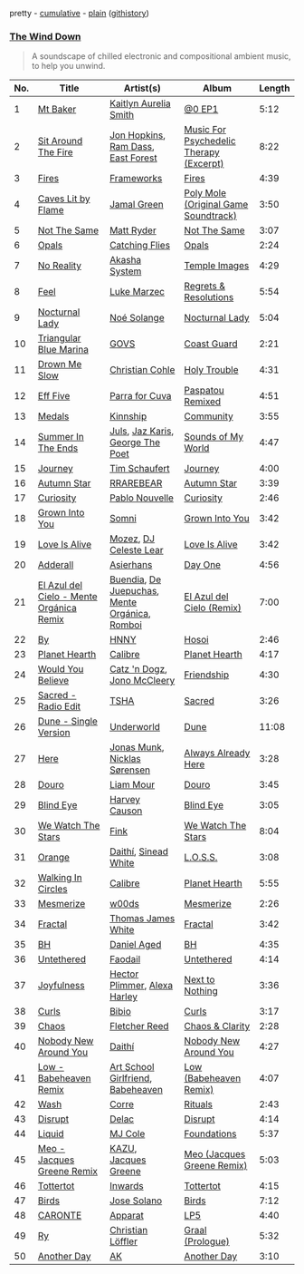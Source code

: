 pretty - [cumulative](/playlists/cumulative/The%20Wind%20Down.md) - [plain](/playlists/plain/37i9dQZF1DWYYeI1QdFxzU) ([githistory](https://github.githistory.xyz/vitokorn/spotify-playlist-archive/blob/master/playlists/plain/37i9dQZF1DWYYeI1QdFxzU))

### [The Wind Down](https://open.spotify.com/playlist/37i9dQZF1DWYYeI1QdFxzU)

> A soundscape of chilled electronic and compositional ambient music, to help you unwind.

| No. | Title | Artist(s) | Album | Length |
|---|---|---|---|---|
| 1 | [Mt Baker](https://open.spotify.com/track/79AGKN3gu22Wjz6y5gPLyH) | [Kaitlyn Aurelia Smith](https://open.spotify.com/artist/6P86FLVAK4sxu8OhyQJBvH) | [@0 EP1](https://open.spotify.com/album/1eEFnKUqaKC6pgzRKzS29k) | 5:12 |
| 2 | [Sit Around The Fire](https://open.spotify.com/track/2sAlOD8k8EL0dQ34f2ysJS) | [Jon Hopkins](https://open.spotify.com/artist/7yxi31szvlbwvKq9dYOmFI), [Ram Dass](https://open.spotify.com/artist/3XX4k7fPq9gcyZRDrbXfnS), [East Forest](https://open.spotify.com/artist/0okmfBroVgFuvvljnUbqPW) | [Music For Psychedelic Therapy (Excerpt)](https://open.spotify.com/album/0gO5MR5zzkhqplcMbpYTQv) | 8:22 |
| 3 | [Fires](https://open.spotify.com/track/4UBvcf6BZhHTNyizI9R1jf) | [Frameworks](https://open.spotify.com/artist/2N5BJEXSPup1i4j2xiGZFP) | [Fires](https://open.spotify.com/album/6iM6VTixlzgFqRR0L2oqZI) | 4:39 |
| 4 | [Caves Lit by Flame](https://open.spotify.com/track/6uksFpENKduAMBgTetGBF5) | [Jamal Green](https://open.spotify.com/artist/50jTMgIPZrjKFgHbCvoeRt) | [Poly Mole (Original Game Soundtrack)](https://open.spotify.com/album/6ppxUf6S8w9dOw7OkVJDcG) | 3:50 |
| 5 | [Not The Same](https://open.spotify.com/track/662b8itZU1kjUkGPOufG5n) | [Matt Ryder](https://open.spotify.com/artist/0hySaVBazHTHIRvnsxGvHx) | [Not The Same](https://open.spotify.com/album/2fUj2qngjwdJa44sZ1qr7T) | 3:07 |
| 6 | [Opals](https://open.spotify.com/track/0g9lBzTwOmnx3zLUTR9x62) | [Catching Flies](https://open.spotify.com/artist/4zAOqBfNLyWFvj1e3yvypJ) | [Opals](https://open.spotify.com/album/6MBYve8rGo30nOvcnYMZ8x) | 2:24 |
| 7 | [No Reality](https://open.spotify.com/track/3oPrZEuRod8pkBTVkZ2csE) | [Akasha System](https://open.spotify.com/artist/0TuxD3IK2QvHwgvacDPk9Q) | [Temple Images](https://open.spotify.com/album/0cStw7VrYIrZ7QqOiBaAqN) | 4:29 |
| 8 | [Feel](https://open.spotify.com/track/0AW12rdgg7BEKo4POOUUbQ) | [Luke Marzec](https://open.spotify.com/artist/5X0GAEimapMzpG5Q7Sibmh) | [Regrets & Resolutions](https://open.spotify.com/album/1I8zvBuhjyZSgWjhspMNr0) | 5:54 |
| 9 | [Nocturnal Lady](https://open.spotify.com/track/0Hdzza1KQrGEzwVPtipMOq) | [Noé Solange](https://open.spotify.com/artist/1mn0xkOCIsGf36mamUq7M6) | [Nocturnal Lady](https://open.spotify.com/album/6Itkkv2vYKEZLJ4XBXPwLe) | 5:04 |
| 10 | [Triangular Blue Marina](https://open.spotify.com/track/3ylgNkwA5u4NDJmVZIQWaz) | [GOVS](https://open.spotify.com/artist/5ZEAO3bZL6fTJU8tDT0eQS) | [Coast Guard](https://open.spotify.com/album/2khaSKQj5TAyYYYRQ2kbNl) | 2:21 |
| 11 | [Drown Me Slow](https://open.spotify.com/track/54KVbLZi755vI53RPEHI42) | [Christian Cohle](https://open.spotify.com/artist/17FYVu6ik77NQMZdl6zdsQ) | [Holy Trouble](https://open.spotify.com/album/4FRfrui9WYZE8wJpHbVzmt) | 4:31 |
| 12 | [Eff Five](https://open.spotify.com/track/4M6norXzPA6tFElC65U9WD) | [Parra for Cuva](https://open.spotify.com/artist/238y1dKPtMeFEpX3Y6H1Vr) | [Paspatou Remixed](https://open.spotify.com/album/6hHm6NZAMh2B5mK6mYQQPj) | 4:51 |
| 13 | [Medals](https://open.spotify.com/track/2tKTx3sBuajVrzgPYCsJzC) | [Kinnship](https://open.spotify.com/artist/58fzPwxNFw1Ae500uB038l) | [Community](https://open.spotify.com/album/32iiO1YRbttPWvfqPBE6ck) | 3:55 |
| 14 | [Summer In The Ends](https://open.spotify.com/track/3ttIBQv2qjIWXbHeoCnoVm) | [Juls](https://open.spotify.com/artist/7BIkk865pwBrSZetA8Izic), [Jaz Karis](https://open.spotify.com/artist/4rDcfb3TEWyx0BKdzKG24I), [George The Poet](https://open.spotify.com/artist/7v8N36cC4msGrIM2YT4LNC) | [Sounds of My World](https://open.spotify.com/album/2Mju5QRHhBPkUQajYKTUSH) | 4:47 |
| 15 | [Journey](https://open.spotify.com/track/070DusgGH4WJKyRIXrZz6u) | [Tim Schaufert](https://open.spotify.com/artist/3PThWtcE0CEi5IUmfgTvrC) | [Journey](https://open.spotify.com/album/0arLnM5zOVRFXCMpFPJi0p) | 4:00 |
| 16 | [Autumn Star](https://open.spotify.com/track/5EiQP0rUHERC8QP1OT3TrH) | [RRAREBEAR](https://open.spotify.com/artist/3CodOUadRrQoRrbcPIGLWm) | [Autumn Star](https://open.spotify.com/album/6pJnyOJKtRPq4Zfsr6rW38) | 3:39 |
| 17 | [Curiosity](https://open.spotify.com/track/2SWeZfgjcKdR6E6Jj2ZtMU) | [Pablo Nouvelle](https://open.spotify.com/artist/2OIJq28O1lXrZ2x3NGSk8P) | [Curiosity](https://open.spotify.com/album/0Raftg28EuFQ9RNzpPBjLq) | 2:46 |
| 18 | [Grown Into You](https://open.spotify.com/track/2nOtqboltnadNSXWSFOdKT) | [Somni](https://open.spotify.com/artist/7qFssj4KoOxd1IOPfv9iT7) | [Grown Into You](https://open.spotify.com/album/3VqfUxHV8ZjcRJq9ihbBVr) | 3:42 |
| 19 | [Love Is Alive](https://open.spotify.com/track/4NRWOq8GohOo62jFxIzMF8) | [Mozez](https://open.spotify.com/artist/3r6uJM01I6meTehVwh0q2b), [DJ Celeste Lear](https://open.spotify.com/artist/6Z8VsD3APPWszUaJi65y9d) | [Love Is Alive](https://open.spotify.com/album/02dSIhVa4IQs0xHxOsgHUt) | 3:42 |
| 20 | [Adderall](https://open.spotify.com/track/3IGKKAcwW7rGGRy1PvxGou) | [Asierhans](https://open.spotify.com/artist/4hN3QFUZ6g9QKTvy5TI0qU) | [Day One](https://open.spotify.com/album/0idk2ck3PCZBI5lccb3FMg) | 4:56 |
| 21 | [El Azul del Cielo - Mente Orgánica Remix](https://open.spotify.com/track/0J6AcQFq8RnR4jWYYZNPbm) | [Buendia](https://open.spotify.com/artist/4DgmNZDjpk4Zj547a2bfcH), [De Juepuchas](https://open.spotify.com/artist/7oVSI0ddXNkjEtvLoh0SRC), [Mente Orgánica](https://open.spotify.com/artist/1wfwGvcBGamXiXxuaExHRT), [Romboi](https://open.spotify.com/artist/7AevNCcvxBEy5z42d2A2RO) | [El Azul del Cielo (Remix)](https://open.spotify.com/album/7qYsWtbEwidXgIjiiZ0u1I) | 7:00 |
| 22 | [By](https://open.spotify.com/track/5C4sp6JprCFTO9ZQcg4qXs) | [HNNY](https://open.spotify.com/artist/6Yae9Ia1nq6JLLojBzwN1r) | [Hosoi](https://open.spotify.com/album/7zhdVONU5HcwpbmC7XtXsn) | 2:46 |
| 23 | [Planet Hearth](https://open.spotify.com/track/1RvPfvzAg6jbzWsODpDILb) | [Calibre](https://open.spotify.com/artist/0sklgkoO5JeS7YNhHS5EmH) | [Planet Hearth](https://open.spotify.com/album/35WGtiXgUzM8ZANghXQxl3) | 4:17 |
| 24 | [Would You Believe](https://open.spotify.com/track/58wKAW4alMU8WDg7aql5Jl) | [Catz 'n Dogz](https://open.spotify.com/artist/5tYqFEuFELxnJZgGmmsfSh), [Jono McCleery](https://open.spotify.com/artist/23usQJ95w7f95tnN4MJEgy) | [Friendship](https://open.spotify.com/album/6P3lnZpwmdKu2LU4HttzQi) | 4:30 |
| 25 | [Sacred - Radio Edit](https://open.spotify.com/track/5gL8tr0Fr2oao8bE8epUXO) | [TSHA](https://open.spotify.com/artist/2kLa7JZu4Ijdz1Gle2khZh) | [Sacred](https://open.spotify.com/album/4DEhXZRlriX0ZRJvE5dU9i) | 3:26 |
| 26 | [Dune - Single Version](https://open.spotify.com/track/4QQFYNshQlEkgQESyO3OCr) | [Underworld](https://open.spotify.com/artist/1PXHzxRDiLnjqNrRn2Xbsa) | [Dune](https://open.spotify.com/album/04NzBREuQBthxSpcoD6EbE) | 11:08 |
| 27 | [Here](https://open.spotify.com/track/4vk5hhssPKQQBYNIQfteta) | [Jonas Munk](https://open.spotify.com/artist/6KPFlbSbh1zeN7x9QpgB4O), [Nicklas Sørensen](https://open.spotify.com/artist/3OXCO3AZeHHNudXu8Mftd7) | [Always Already Here](https://open.spotify.com/album/6Cly90UXXW9Hz851yq7mtM) | 3:28 |
| 28 | [Douro](https://open.spotify.com/track/0YWm63Fld60fXms4TQ8M37) | [Liam Mour](https://open.spotify.com/artist/5XaT1otgH5hpyqjkDbt8d0) | [Douro](https://open.spotify.com/album/72kFOHZQiZwAGekChA3LMY) | 3:45 |
| 29 | [Blind Eye](https://open.spotify.com/track/2w0zUD1DqNNznSirUyOFlB) | [Harvey Causon](https://open.spotify.com/artist/7CfGxgCfRwumbKatrTjC4d) | [Blind Eye](https://open.spotify.com/album/0gKCtKyluB72fRXY3BSlJk) | 3:05 |
| 30 | [We Watch The Stars](https://open.spotify.com/track/13kXJkIMVc1BKrgud0gZB8) | [Fink](https://open.spotify.com/artist/2t9yJDJIEtvPmr2iRIdqBf) | [We Watch The Stars](https://open.spotify.com/album/7CDx9LMmJ9cbFlGRK7cmYY) | 8:04 |
| 31 | [Orange](https://open.spotify.com/track/0JIsc98iJvP4ySokSFFRY8) | [Daithí](https://open.spotify.com/artist/2N5V735dwftKHqBpx9YPrz), [Sinead White](https://open.spotify.com/artist/0bow8GsVd622Y1NEGOeEL0) | [L.O.S.S.](https://open.spotify.com/album/1RoBBAroy6tMbqXkkT4yyK) | 3:08 |
| 32 | [Walking In Circles](https://open.spotify.com/track/40m7Ext5J4Nxaky0rlXkNm) | [Calibre](https://open.spotify.com/artist/0sklgkoO5JeS7YNhHS5EmH) | [Planet Hearth](https://open.spotify.com/album/35WGtiXgUzM8ZANghXQxl3) | 5:55 |
| 33 | [Mesmerize](https://open.spotify.com/track/09rEul97KHgoBd2AG1pzF6) | [w00ds](https://open.spotify.com/artist/5PgMKzd3GrAPFZUqxdX1jy) | [Mesmerize](https://open.spotify.com/album/3VTpnEK70NxPDHPu2AuGJl) | 2:26 |
| 34 | [Fractal](https://open.spotify.com/track/6X8rafA2jNs00EYtlao12t) | [Thomas James White](https://open.spotify.com/artist/6Tn5oQhfKwtNMsOmV8Mzgy) | [Fractal](https://open.spotify.com/album/5MeltqrIcaTDQzfJAunW6m) | 3:42 |
| 35 | [BH](https://open.spotify.com/track/3PhFcC1MNjYnjrWKgtk4HX) | [Daniel Aged](https://open.spotify.com/artist/4n48lhgTy7X3jjsPKc9ErH) | [BH](https://open.spotify.com/album/5ecobxjbZgTExfv3RkComi) | 4:35 |
| 36 | [Untethered](https://open.spotify.com/track/377mv3pv1Nday6pjadqEwr) | [Faodail](https://open.spotify.com/artist/7p53fRMaR9h4Ri162E5LGi) | [Untethered](https://open.spotify.com/album/66j4okq2ZqszWa2e76yrdc) | 4:14 |
| 37 | [Joyfulness](https://open.spotify.com/track/04l9bUZEsUkF6zy7hIjbbT) | [Hector Plimmer](https://open.spotify.com/artist/7K64vyGna9ILfEEWnLKFEV), [Alexa Harley](https://open.spotify.com/artist/7vgZqCNS2Nah7tlpo7ZjC4) | [Next to Nothing](https://open.spotify.com/album/5Kl4wtgRETX1aQU5prjKQO) | 3:36 |
| 38 | [Curls](https://open.spotify.com/track/3NLm801woJocONz1NmPJZR) | [Bibio](https://open.spotify.com/artist/0qzzGu8qpbXYpzgV52wOFT) | [Curls](https://open.spotify.com/album/1cAlKAmWKhORglznBK7sup) | 3:17 |
| 39 | [Chaos](https://open.spotify.com/track/1ung7jgLEj5RhGgEKGSvsW) | [Fletcher Reed](https://open.spotify.com/artist/2sQKM93VxtEcafQ1f1ukgl) | [Chaos & Clarity](https://open.spotify.com/album/4ElTuHgR6R1nZ25brAnGja) | 2:28 |
| 40 | [Nobody New Around You](https://open.spotify.com/track/33OTdf4l4rnrAMIc6FPjh1) | [Daithí](https://open.spotify.com/artist/2N5V735dwftKHqBpx9YPrz) | [Nobody New Around You](https://open.spotify.com/album/7MQyqBx6A1JbidrUgYWveK) | 4:27 |
| 41 | [Low - Babeheaven Remix](https://open.spotify.com/track/75jNxKPVjq08hKLkskLzXS) | [Art School Girlfriend](https://open.spotify.com/artist/3rtvvt1kuQ4luEWq8epaHD), [Babeheaven](https://open.spotify.com/artist/0RlWCq8bq0lJgR6ZTvcqjQ) | [Low (Babeheaven Remix)](https://open.spotify.com/album/6YHnk5GdCARNyCk6c3hgnG) | 4:07 |
| 42 | [Wash](https://open.spotify.com/track/3J8t0fiePfXwQhgOGU3wtA) | [Corre](https://open.spotify.com/artist/0IR5NctDCruRpAkUbkezi9) | [Rituals](https://open.spotify.com/album/4wPozJoIMaxkvKyG3kb2Fo) | 2:43 |
| 43 | [Disrupt](https://open.spotify.com/track/3cZ15fnmPlpNbpa47bRQ7T) | [Delac](https://open.spotify.com/artist/2MkVSepMMfJrKDOivPEmKM) | [Disrupt](https://open.spotify.com/album/5imm72ZzslXs4ipR05vdmF) | 4:14 |
| 44 | [Liquid](https://open.spotify.com/track/5PB690PLg0KTUTTqFExQkb) | [MJ Cole](https://open.spotify.com/artist/49GY4uPAwdlk5lSGtfKWYl) | [Foundations](https://open.spotify.com/album/72fLE2pqPY9MPpA9FS2E39) | 5:37 |
| 45 | [Meo - Jacques Greene Remix](https://open.spotify.com/track/4xoQ8jM9JvjWNNC6bk3VZC) | [KAZU](https://open.spotify.com/artist/0prgQn2c68gb0HZvimE9bo), [Jacques Greene](https://open.spotify.com/artist/0ygIgsjUzKivFgxgjQ9iV9) | [Meo (Jacques Greene Remix)](https://open.spotify.com/album/6HnMefLqol3KtS77rUU1oK) | 5:03 |
| 46 | [Tottertot](https://open.spotify.com/track/3TiZvtDtyzmTILrzViENjk) | [Inwards](https://open.spotify.com/artist/542nHHjo4wRmP3AbeJWkse) | [Tottertot](https://open.spotify.com/album/6cGknRkvv3Jf22zgdk2LRc) | 4:15 |
| 47 | [Birds](https://open.spotify.com/track/7dRIjh8tx6qY0mnLNAxeOk) | [Jose Solano](https://open.spotify.com/artist/7g3JxWMf70JSuPA7A2AvTc) | [Birds](https://open.spotify.com/album/1gfPvcU1yCx1EMhcREta9T) | 7:12 |
| 48 | [CARONTE](https://open.spotify.com/track/7FdNsT55XUVcJtPAfNUXhk) | [Apparat](https://open.spotify.com/artist/40Ojab0UtVQFjA76qXr8Ot) | [LP5](https://open.spotify.com/album/5q1fLCH66wHNsoiAVfaPJ8) | 4:40 |
| 49 | [Ry](https://open.spotify.com/track/01hyJrAHoH26GHSWzKLeXB) | [Christian Löffler](https://open.spotify.com/artist/3tSvlEzeDnVbQJBTkIA6nO) | [Graal (Prologue)](https://open.spotify.com/album/2dS99m3T1KFseI62HtLWe8) | 5:32 |
| 50 | [Another Day](https://open.spotify.com/track/0fULKQl6s5xzZvxbRswkWG) | [AK](https://open.spotify.com/artist/33Cf4O1KAVbtQa00scMi2A) | [Another Day](https://open.spotify.com/album/5fenKxeOTwKoZEG6sZAAub) | 3:10 |